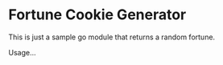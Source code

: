 # Fortune Cookie Generator

This is just a sample go module that returns a random fortune.

Usage...

